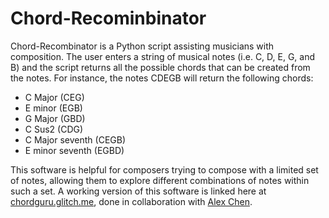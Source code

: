 # Chord-Recominbinator
Chord-Recombinator is a Python script assisting musicians with composition. The user enters a string of musical notes (i.e. C, D, E, G, and B) and the script returns all the possible chords that can be created from the notes. For instance, the notes CDEGB will return the following chords:
- C Major (CEG)
- E minor (EGB)
- G Major (GBD)
- C Sus2	(CDG)
- C Major seventh (CEGB)
- E minor seventh (EGBD)

This software is helpful for composers trying to compose with a limited set of notes, allowing them to explore different combinations of notes within such a set. A working version of this software is linked here at [chordguru.glitch.me](https://chordguru.glitch.me/chords/index.html), done in collaboration with [Alex Chen](https://github.com/alexchen2).

